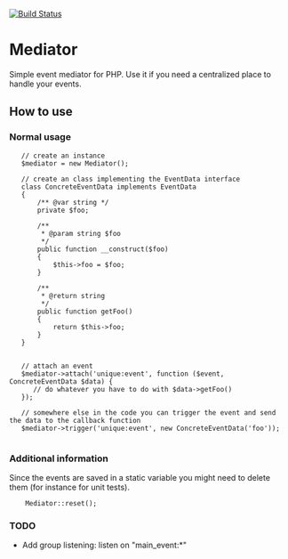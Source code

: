 [![Build Status](https://travis-ci.org/messyOne/Mediator.svg?branch=master)](https://travis-ci.org/messyOne/Mediator)

# Mediator
Simple event mediator for PHP. Use it if you need a centralized place to handle your events. 

## How to use
### Normal usage
```
   // create an instance
   $mediator = new Mediator();
   
   // create an class implementing the EventData interface
   class ConcreteEventData implements EventData
   {
       /** @var string */
       private $foo;
   
       /**
        * @param string $foo
        */
       public function __construct($foo)
       {
           $this->foo = $foo;
       }
   
       /**
        * @return string
        */
       public function getFoo()
       {
           return $this->foo;
       }
   }

   
   // attach an event
   $mediator->attach('unique:event', function ($event, ConcreteEventData $data) {
      // do whatever you have to do with $data->getFoo()
   });
   
   // somewhere else in the code you can trigger the event and send the data to the callback function
   $mediator->trigger('unique:event', new ConcreteEventData('foo'));
   
```
### Additional information
Since the events are saved in a static variable you might need to delete them (for instance for unit tests).
```
    Mediator::reset();
```

### TODO 
- Add group listening: listen on "main_event:*"  
